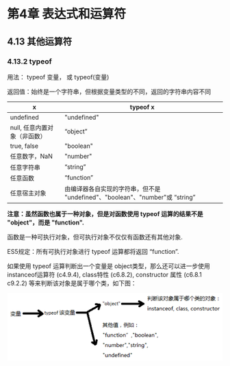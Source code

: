 # 第4章 表达式和运算符

## 4.13 其他运算符

### 4.13.2  typeof

用法： typeof 变量，  或  typeof(变量)

返回值：始终是一个字符串，但根据变量类型的不同，返回的字符串内容不同

| x                            | typeof x                                                     |
| ---------------------------- | ------------------------------------------------------------ |
| undefined                    | "undefined"                                                  |
| null, 任意内置对象（非函数） | “object”                                                     |
| true, false                  | "boolean"                                                    |
| 任意数字，NaN                | "number"                                                     |
| 任意字符串                   | “string”                                                     |
| 任意函数                     | “function”                                                   |
| 任意宿主对象                 | 由编译器各自实现的字符串，但不是 "undefined"、"boolean"、"number"或 “string” |

**注意：虽然函数也属于一种对象，但是对函数使用 typeof 运算的结果不是 "object"，而是 "function".**

函数是一种可执行对象，但可执行对象不仅仅有函数还有其他对象.

ES5规定：所有可执行对象进行 typeof 运算都将返回 “function”.

如果使用 typeof 运算判断出一个变量是 object类型，那么还可以进一步使用 instanceof运算符 (c4.9.4), class特性 (c6.8.2), constructor 属性 (c6.8.1  c9.2.2) 等来判断该对象是属于哪个类，如下图：

![](../img_jsDG/chapter4/typeof_instanceof.png)







